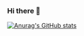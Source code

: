### Hi there 👋

[![Anurag's GitHub stats](https://github-readme-stats.vercel.app/api?username=Changhyun-Kyle)](https://github.com/anuraghazra/github-readme-stats)

<!--
**Changhyun-Kyle/Changhyun-Kyle** is a ✨ _special_ ✨ repository because its `README.md` (this file) appears on your GitHub profile.

Here are some ideas to get you started:

- 🔭 I’m currently working on ...
- 🌱 I’m currently learning ...
- 👯 I’m looking to collaborate on ...
- 🤔 I’m looking for help with ...
- 💬 Ask me about ...
- 📫 How to reach me: ...
- 😄 Pronouns: ...
- ⚡ Fun fact: ...
-->
